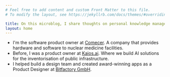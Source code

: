 ```yaml
---
# Feel free to add content and custom Front Matter to this file.
# To modify the layout, see https://jekyllrb.com/docs/themes/#overriding-theme-defaults

title: On this microblog, I share thoughts on personal knowledge management, product management, and the internet
layout: home
---
```

<ul class="links">
        <li>I'm the software product owner at <a href="https://www.comecer.com/" title="Aseptic Processing and Containment Technologies.">Comecer</a>. A company that provides hardware and software to nuclear medicine facilities.</li>
        <li>Before, I was a product owner at <a href="https://www.kaios.ai/" title="AI-solutions for asset management.">Kaios.ai</a>. Where we build AI solutions for the inventorisation of public infrastructure.</li>
        <li>I helped build a design team and created award-winning apps as a Product Designer at <a href="https://www.bitfactory.io/">Bitfactory GmbH</a>.</li>
</ul>